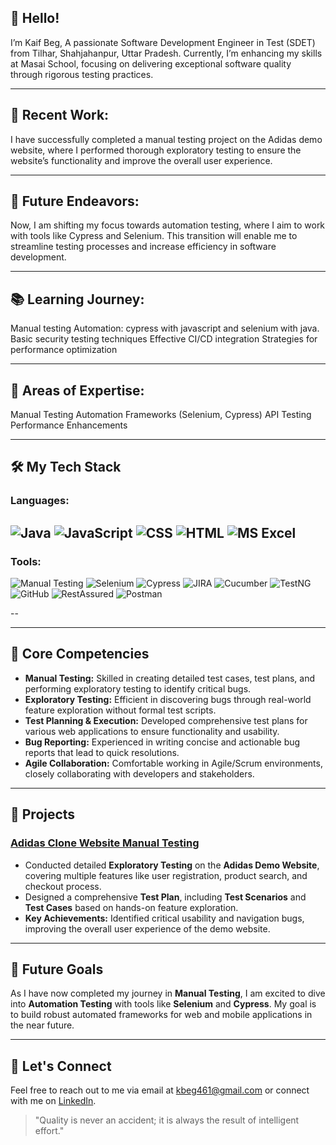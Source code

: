 ## 👋 Hello!
I’m Kaif Beg, A passionate Software Development Engineer in Test (SDET) from Tilhar, Shahjahanpur, Uttar Pradesh. Currently, I’m enhancing my skills at Masai School, focusing on delivering exceptional software quality through rigorous testing practices.

---

## 🔧 Recent Work:
I have successfully completed a manual testing project on the Adidas demo website, where I performed thorough exploratory testing to ensure the website’s functionality and improve the overall user experience.

---

## 🚀 Future Endeavors:
Now, I am shifting my focus towards automation testing, where I aim to work with tools like Cypress and Selenium. This transition will enable me to streamline testing processes and increase efficiency in software development.

---

## 📚 Learning Journey:
Manual testing
Automation: cypress with javascript and selenium with java.
Basic security testing techniques
Effective CI/CD integration
Strategies for performance optimization

---

## 💬 Areas of Expertise:
Manual Testing
Automation Frameworks (Selenium, Cypress)
API Testing
Performance Enhancements


---



## 🛠️ My Tech Stack

### Languages:
![Java](https://badgen.net/badge/Java/007396?color=flat&labelColor=white&scale=10)
![JavaScript](https://badgen.net/badge/JavaScript/FFE600?color=flat&labelColor=black&scale=10)
![CSS](https://badgen.net/badge/CSS/1572B6?color=flat&labelColor=white&scale=10)
![HTML](https://badgen.net/badge/HTML/E34F26?color=flat&labelColor=white&scale=10)
![MS Excel](https://badgen.net/badge/MS_Excel/217346?color=flat&labelColor=white&scale=10)
--
### Tools:
![Manual Testing](https://badgen.net/badge/Manual_Testing/FFA500?color=flat&scale=10)
![Selenium](https://badgen.net/badge/Selenium/FFF200?color=flat&labelColor=black&scale=10)
![Cypress](https://badgen.net/badge/Cypress/061A35?color=flat&labelColor=white&scale=10)
![JIRA](https://badgen.net/badge/JIRA/0052CC?color=flat&labelColor=white&scale=10)
![Cucumber](https://badgen.net/badge/Cucumber/6DB33F?color=flat&labelColor=white&scale=10)
![TestNG](https://badgen.net/badge/TestNG/DC3C24?color=flat&labelColor=white&scale=10)
![GitHub](https://badgen.net/badge/GitHub/181717?color=flat&labelColor=white&scale=10)
![RestAssured](https://badgen.net/badge/RestAssured/2C6B1F?color=flat&labelColor=white&scale=10)
![Postman](https://badgen.net/badge/Postman/FF6C37?color=flat&labelColor=white&scale=10)

--


---



## 🌟 Core Competencies

- **Manual Testing:** Skilled in creating detailed test cases, test plans, and performing exploratory testing to identify critical bugs.
- **Exploratory Testing:** Efficient in discovering bugs through real-world feature exploration without formal test scripts.
- **Test Planning & Execution:** Developed comprehensive test plans for various web applications to ensure functionality and usability.
- **Bug Reporting:** Experienced in writing concise and actionable bug reports that lead to quick resolutions.
- **Agile Collaboration:** Comfortable working in Agile/Scrum environments, closely collaborating with developers and stakeholders.

---



## 🚀 Projects

### **[Adidas Clone Website Manual Testing](https://github.com/Kaif955/Adidas-Clone-Website-Manual-Testing-)**
- Conducted detailed **Exploratory Testing** on the **Adidas Demo Website**, covering multiple features like user registration, product search, and checkout process.
- Designed a comprehensive **Test Plan**, including **Test Scenarios** and **Test Cases** based on hands-on feature exploration.
- **Key Achievements:** Identified critical usability and navigation bugs, improving the overall user experience of the demo website.
---



## 🔮 Future Goals

As I have now completed my journey in **Manual Testing**, I am excited to dive into **Automation Testing** with tools like **Selenium** and **Cypress**. My goal is to build robust automated frameworks for web and mobile applications in the near future.

---



## 🤝 Let's Connect

Feel free to reach out to me via email at [kbeg461@gmail.com](mailto:kbeg461@gmail.com) or connect with me on [LinkedIn](https://www.linkedin.com/in/kaif-beg-49186b281).

> "Quality is never an accident; it is always the result of intelligent effort."
